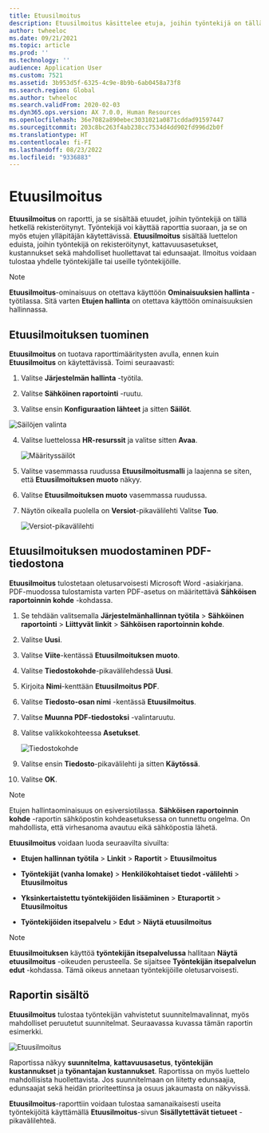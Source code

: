 ```yaml
---
title: Etuusilmoitus
description: Etuusilmoitus käsittelee etuja, joihin työntekijä on tällä hetkellä rekisteröitynyt.
author: twheeloc
ms.date: 09/21/2021
ms.topic: article
ms.prod: ''
ms.technology: ''
audience: Application User
ms.custom: 7521
ms.assetid: 3b953d5f-6325-4c9e-8b9b-6ab0458a73f8
ms.search.region: Global
ms.author: twheeloc
ms.search.validFrom: 2020-02-03
ms.dyn365.ops.version: AX 7.0.0, Human Resources
ms.openlocfilehash: 36e7082a890ebec3031021a0871cddad91597447
ms.sourcegitcommit: 203c8bc263f4ab238cc7534d4dd902fd996d2b0f
ms.translationtype: HT
ms.contentlocale: fi-FI
ms.lasthandoff: 08/23/2022
ms.locfileid: "9336883"
---
```

# <a name="benefit-statement"></a>Etuusilmoitus

**Etuusilmoitus** on raportti, ja se sisältää etuudet, joihin työntekijä on tällä hetkellä rekisteröitynyt. Työntekijä voi käyttää raporttia suoraan, ja se on myös etujen ylläpitäjän käytettävissä. **Etuusilmoitus** sisältää luettelon eduista, joihin työntekijä on rekisteröitynyt, kattavuusasetukset, kustannukset sekä mahdolliset huollettavat tai edunsaajat. Ilmoitus voidaan tulostaa yhdelle työntekijälle tai useille työntekijöille.

> [!NOTE]
**Etuusilmoitus**-ominaisuus on otettava käyttöön **Ominaisuuksien hallinta** -työtilassa. Sitä varten **Etujen hallinta** on otettava käyttöön ominaisuuksien hallinnassa. 


## <a name="importing-the-benefit-statement"></a>Etuusilmoituksen tuominen 

**Etuusilmoitus** on tuotava raporttimääritysten avulla, ennen kuin **Etuusilmoitus** on käytettävissä. Toimi seuraavasti:

1.  Valitse **Järjestelmän hallinta** -työtila.

2.  Valitse **Sähköinen raportointi** -ruutu.

3.  Valitse ensin **Konfiguraation lähteet** ja sitten **Säilöt**.

  ![Säilöjen valinta](https://user-images.githubusercontent.com/26801678/134203290-7faf7245-ed08-44e9-95a1-a7ba278c42c6.png)

4.  Valitse luettelossa **HR-resurssit** ja valitse sitten **Avaa**.

    ![Määrityssäilöt](https://user-images.githubusercontent.com/26801678/134203619-b3fd087d-1fe9-45ef-a588-1afedfe38dfd.png)

5.  Valitse vasemmassa ruudussa **Etuusilmoitusmalli** ja laajenna se siten, että **Etuusilmoituksen muoto** näkyy.

6.  Valitse **Etuusilmoituksen muoto** vasemmassa ruudussa.

7.  Näytön oikealla puolella on **Versiot**-pikavälilehti Valitse **Tuo**.

    ![Versiot-pikavälilehti](https://user-images.githubusercontent.com/26801678/134203763-f12ef549-e326-400d-ac69-b25fc94af47b.png)

## <a name="generate-the-benefit-statement-as-a-pdf-file"></a>Etuusilmoituksen muodostaminen PDF-tiedostona

**Etuusilmoitus** tulostetaan oletusarvoisesti Microsoft Word -asiakirjana. PDF-muodossa tulostamista varten PDF-asetus on määritettävä **Sähköisen raportoinnin kohde** -kohdassa. 

1. Se tehdään valitsemalla **Järjestelmänhallinnan työtila** > **Sähköinen raportointi** > **Liittyvät linkit** > **Sähköisen raportoinnin kohde**.

1.  Valitse **Uusi**.

2.  Valitse **Viite**-kentässä **Etuusilmoituksen muoto**.

3.  Valitse **Tiedostokohde**-pikavälilehdessä **Uusi**.

4.  Kirjoita **Nimi**-kenttään **Etuusilmoitus PDF**.

5.  Valitse **Tiedosto-osan nimi** -kentässä **Etuusilmoitus**.

6.  Valitse **Muunna PDF-tiedostoksi** -valintaruutu.

7.  Valitse valikkokohteessa **Asetukset**. 

    ![Tiedostokohde](https://user-images.githubusercontent.com/26801678/134203881-a3f1ebc3-d816-485d-a53b-026cc29cae64.png)

8.  Valitse ensin **Tiedosto**-pikavälilehti ja sitten **Käytössä**.

9.  Valitse **OK**.
   
> [!NOTE]
> Etujen hallintaominaisuus on esiversiotilassa. **Sähköisen raportoinnin kohde** -raportin sähköpostin kohdeasetuksessa on tunnettu ongelma. On mahdollista, että virhesanoma avautuu eikä sähköpostia lähetä.

**Etuusilmoitus** voidaan luoda seuraavilta sivuilta:

-   **Etujen hallinnan työtila** > **Linkit** > **Raportit** > **Etuusilmoitus**

-   **Työntekijät (vanha lomake)** > **Henkilökohtaiset tiedot -välilehti** > **Etuusilmoitus**

-   **Yksinkertaistettu työntekijöiden lisääminen** > **Eturaportit** > **Etuusilmoitus**

-   **Työntekijöiden itsepalvelu** > **Edut** > **Näytä etuusilmoitus**

> [!NOTE]
>  **Etuusilmoituksen** käyttöä **työntekijän itsepalvelussa** hallitaan **Näytä etuusilmoitus** -oikeuden perusteella. Se sijaitsee **Työntekijän itsepalvelun edut** -kohdassa. Tämä oikeus annetaan työntekijöille oletusarvoisesti.

## <a name="report-contents"></a>Raportin sisältö

**Etuusilmoitus** tulostaa työntekijän vahvistetut suunnitelmavalinnat, myös mahdolliset peruutetut suunnitelmat. Seuraavassa kuvassa tämän raportin esimerkki. 

![Etuusilmoitus](https://user-images.githubusercontent.com/26801678/134204058-61baa318-fede-4795-a256-acdf3217f9f9.png)

Raportissa näkyy **suunnitelma**, **kattavuusasetus**, **työntekijän kustannukset** ja **työnantajan kustannukset**. Raportissa on myös luettelo mahdollisista huollettavista. Jos suunnitelmaan on liitetty edunsaajia, edunsaajat sekä heidän prioriteettinsa ja osuus jakaumasta on näkyvissä.

**Etuusilmoitus**-raporttiin voidaan tulostaa samanaikaisesti useita työntekijöitä käyttämällä **Etuusilmoitus**-sivun **Sisällytettävät tietueet** -pikavälilehteä.
